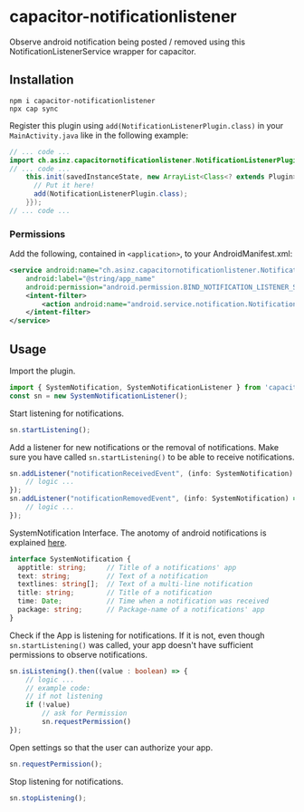 # capacitor-notificationlistener

Observe android notification being posted / removed using this NotificationListenerService wrapper for capacitor.

## Installation

```
npm i capacitor-notificationlistener
npx cap sync
```

Register this plugin using  ```add(NotificationListenerPlugin.class)``` in your ```MainActivity.java``` like in the following example:
```java
// ... code ...
import ch.asinz.capacitornotificationlistener.NotificationListenerPlugin;
// ... code ...
    this.init(savedInstanceState, new ArrayList<Class<? extends Plugin>>() {{
      // Put it here!
      add(NotificationListenerPlugin.class);
    }});
// ... code ...
```
### Permissions
Add the following, contained in ```<application>```, to your AndroidManifest.xml:

```xml
<service android:name="ch.asinz.capacitornotificationlistener.NotificationService"
    android:label="@string/app_name"
    android:permission="android.permission.BIND_NOTIFICATION_LISTENER_SERVICE">
    <intent-filter>
        <action android:name="android.service.notification.NotificationListenerService" />
    </intent-filter>
</service>
```

## Usage 
Import the plugin.
```typescript
import { SystemNotification, SystemNotificationListener } from 'capacitor-notificationlistener';
const sn = new SystemNotificationListener();
```

Start listening for notifications. 
```typescript
sn.startListening();
```

Add a listener for new notifications or the removal of notifications.
Make sure you have called ```sn.startListening()``` to be able to receive notifications.
```typescript
sn.addListener("notificationReceivedEvent", (info: SystemNotification) => {
    // logic ...
});
sn.addListener("notificationRemovedEvent", (info: SystemNotification) => {
    // logic ...
});
```

SystemNotification Interface.
The anotomy of android notifications is explained [here](https://developer.android.com/guide/topics/ui/notifiers/notifications#Templates).
```typescript
interface SystemNotification {
  apptitle: string;     // Title of a notifications' app
  text: string;         // Text of a notification
  textlines: string[];  // Text of a multi-line notification
  title: string;        // Title of a notification
  time: Date;           // Time when a notification was received
  package: string;      // Package-name of a notifications' app
}
```

Check if the App is listening for notifications.
If it is not, even though ```sn.startListening()``` was called,
your app doesn't have sufficient permissions to observe notifications.
```typescript
sn.isListening().then((value : boolean) => {
    // logic ... 
    // example code:
    // if not listening
    if (!value)
        // ask for Permission
        sn.requestPermission()
});
```

Open settings so that the user can authorize your app.
```typescript
sn.requestPermission();
```

Stop listening for notifications.
```typescript
sn.stopListening();
```
